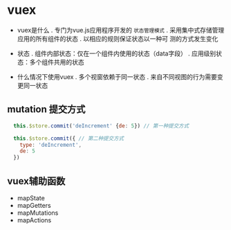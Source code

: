# vuex
  - vuex是什么
    . 专门为vue.js应用程序开发的 `状态管理模式`
    . 采用集中式存储管理应用的所有组件的状态
    . 以相应的规则保证状态以一种可 测的方式发生变化

  - 状态
    . 组件内部状态：仅在一个组件内使用的状态（data字段）
    . 应用级别状态：多个组件共用的状态

  - 什么情况下使用vuex
    . 多个视窗依赖于同一状态
    . 来自不同视图的行为需要变更同一状态


## mutation 提交方式
```js
  this.$store.commit('deIncrement' {de: 5}) // 第一种提交方式

  this.$store.commit({ // 第二种提交方式
    type: 'deIncrement',
    de: 5
  })
```

## vuex辅助函数
 - mapState
 - mapGetters
 - mapMutations
 - mapActions